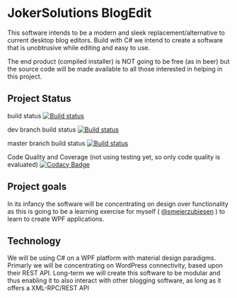 # JokerSolutions BlogEdit

This software intends to be a modern and sleek replacement/alternative to current desktop blog editors.
Build with C# we intend to create a software that is unobtrusive while editing and easy to use.

The end product (compiled installer) is NOT going to be free (as in beer) but the source code will be made available to all those interested in helping in this project.

## Project Status

build status
[![Build status](https://ci.appveyor.com/api/projects/status/s40ayjqtcic1wt6k?svg=true)](https://ci.appveyor.com/project/mitoskalandiel/blogedit)

dev branch build status
[![Build status](https://ci.appveyor.com/api/projects/status/s40ayjqtcic1wt6k/branch/dev?svg=true)](https://ci.appveyor.com/project/mitoskalandiel/blogedit/branch/dev)


master branch build status
[![Build status](https://ci.appveyor.com/api/projects/status/s40ayjqtcic1wt6k/branch/master?svg=true)](https://ci.appveyor.com/project/mitoskalandiel/blogedit/branch/master)

Code Quality and Coverage (not using testing yet, so only code quality is evaluated)
[![Codacy Badge](https://api.codacy.com/project/badge/Grade/ece75240824d43dcab7c6661bbc09176)](https://www.codacy.com/app/mitoskalandiel/BlogEdit?utm_source=github.com&amp;utm_medium=referral&amp;utm_content=JokerSolutions/BlogEdit&amp;utm_campaign=Badge_Grade)

## Project goals
In its infancy the software will be concentrating on design over functionality as this is going to be a learning exercise for myself ( [@smeierzubiesen](https://github.com/smeierzubieseb) ) to learn to create WPF applications.

## Technology
We will be using C# on a WPF platform with material design paradigms. Primarly we will be concentrating on WordPress connectivity, based upon their REST API.
Long-term we will create this software to be modular and thus enabling it to also interact with other blogging software, as long as it offers a XML-RPC/REST API
